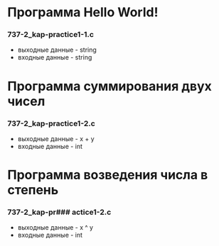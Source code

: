 # Программа Hello World!
### 737-2_kap-practice1-1.c
- выходные данные - string
- входные данные - string

# Программа суммирования двух чисел
### 737-2_kap-practice1-2.c
- выходные данные - x + y
- входные данные - int

# Программа возведения числа в степень
### 737-2_kap-pr### actice1-2.c
- выходные данные - x ^ y
- входные данные - int



